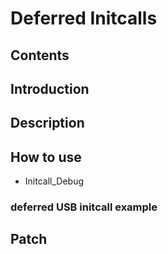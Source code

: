 # Deferred Initcalls
## Contents
## Introduction
## Description
## How to use
* Initcall_Debug
### deferred USB initcall example
## Patch
